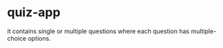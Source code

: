 # quiz-app
it contains single or multiple questions where each question has multiple-choice options. 
